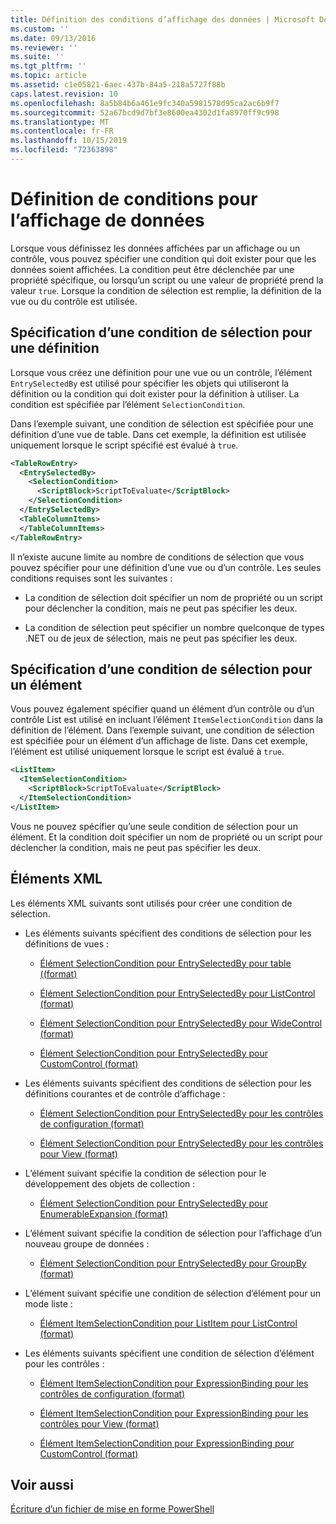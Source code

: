 ```yaml
---
title: Définition des conditions d’affichage des données | Microsoft Docs
ms.custom: ''
ms.date: 09/13/2016
ms.reviewer: ''
ms.suite: ''
ms.tgt_pltfrm: ''
ms.topic: article
ms.assetid: c1e05821-6aec-437b-84a5-218a5727f88b
caps.latest.revision: 10
ms.openlocfilehash: 8a5b84b6a461e9fc340a5981578d95ca2ac6b9f7
ms.sourcegitcommit: 52a67bcd9d7bf3e8600ea4302d1fa8970ff9c998
ms.translationtype: MT
ms.contentlocale: fr-FR
ms.lasthandoff: 10/15/2019
ms.locfileid: "72363898"
---
```

# <a name="defining-conditions-for-displaying-data"></a>Définition de conditions pour l’affichage de données

Lorsque vous définissez les données affichées par un affichage ou un contrôle, vous pouvez spécifier une condition qui doit exister pour que les données soient affichées. La condition peut être déclenchée par une propriété spécifique, ou lorsqu’un script ou une valeur de propriété prend la valeur `true`. Lorsque la condition de sélection est remplie, la définition de la vue ou du contrôle est utilisée.

## <a name="specifying-a-selection-condition-for-a-definition"></a>Spécification d’une condition de sélection pour une définition

Lorsque vous créez une définition pour une vue ou un contrôle, l’élément `EntrySelectedBy` est utilisé pour spécifier les objets qui utiliseront la définition ou la condition qui doit exister pour la définition à utiliser. La condition est spécifiée par l’élément `SelectionCondition`.

Dans l’exemple suivant, une condition de sélection est spécifiée pour une définition d’une vue de table. Dans cet exemple, la définition est utilisée uniquement lorsque le script spécifié est évalué à `true`.

```xml
<TableRowEntry>
  <EntrySelectedBy>
    <SelectionCondition>
      <ScriptBlock>ScriptToEvaluate</ScriptBlock>
    </SelectionCondition>
  </EntrySelectedBy>
  <TableColumnItems>
  </TableColumnItems>
</TableRowEntry>

```

Il n’existe aucune limite au nombre de conditions de sélection que vous pouvez spécifier pour une définition d’une vue ou d’un contrôle. Les seules conditions requises sont les suivantes :

- La condition de sélection doit spécifier un nom de propriété ou un script pour déclencher la condition, mais ne peut pas spécifier les deux.

- La condition de sélection peut spécifier un nombre quelconque de types .NET ou de jeux de sélection, mais ne peut pas spécifier les deux.

## <a name="specifying-a-selection-condition-for-an-item"></a>Spécification d’une condition de sélection pour un élément

Vous pouvez également spécifier quand un élément d’un contrôle ou d’un contrôle List est utilisé en incluant l’élément `ItemSelectionCondition` dans la définition de l’élément. Dans l’exemple suivant, une condition de sélection est spécifiée pour un élément d’un affichage de liste. Dans cet exemple, l’élément est utilisé uniquement lorsque le script est évalué à `true`.

```xml
<ListItem>
  <ItemSelectionCondition>
    <ScriptBlock>ScriptToEvaluate</ScriptBlock>
  </ItemSelectionCondition>
</ListItem>

```

Vous ne pouvez spécifier qu’une seule condition de sélection pour un élément. Et la condition doit spécifier un nom de propriété ou un script pour déclencher la condition, mais ne peut pas spécifier les deux.

## <a name="xml-elements"></a>Éléments XML

 Les éléments XML suivants sont utilisés pour créer une condition de sélection.

- Les éléments suivants spécifient des conditions de sélection pour les définitions de vues :

    - [Élément SelectionCondition pour EntrySelectedBy pour table ((format)](./selectioncondition-element-for-entryselectedby-for-tablecontrol-format.md)

    - [Élément SelectionCondition pour EntrySelectedBy pour ListControl (format)](./selectioncondition-element-for-entryselectedby-for-listcontrol-format.md)

    - [Élément SelectionCondition pour EntrySelectedBy pour WideControl (format)](./selectioncondition-element-for-entryselectedby-for-widecontrol-format.md)

    - [Élément SelectionCondition pour EntrySelectedBy pour CustomControl (format)](./selectioncondition-element-for-entryselectedby-for-customcontrol-format.md)

- Les éléments suivants spécifient des conditions de sélection pour les définitions courantes et de contrôle d’affichage :

    - [Élément SelectionCondition pour EntrySelectedBy pour les contrôles de configuration (format)](./selectioncondition-element-for-entryselectedby-for-controls-for-configuration-format.md)

    - [Élément SelectionCondition pour EntrySelectedBy pour les contrôles pour View (format)](./selectioncondition-element-for-entryselectedby-for-controls-for-view-format.md)

- L’élément suivant spécifie la condition de sélection pour le développement des objets de collection :

    - [Élément SelectionCondition pour EntrySelectedBy pour EnumerableExpansion (format)](./selectioncondition-element-for-entryselectedby-for-enumerableexpansion-format.md)

- L’élément suivant spécifie la condition de sélection pour l’affichage d’un nouveau groupe de données :

    - [Élément SelectionCondition pour EntrySelectedBy pour GroupBy (format)](./selectioncondition-element-for-entryselectedby-for-groupby-format.md)

- L’élément suivant spécifie une condition de sélection d’élément pour un mode liste :

    - [Élément ItemSelectionCondition pour ListItem pour ListControl (format)](./itemselectioncondition-element-for-listitem-for-listcontrol-format.md)

- Les éléments suivants spécifient une condition de sélection d’élément pour les contrôles :

    - [Élément ItemSelectionCondition pour ExpressionBinding pour les contrôles de configuration (format)](./itemselectioncondition-element-for-expressionbinding-for-controls-for-configuration-format.md)

    - [Élément ItemSelectionCondition pour ExpressionBinding pour les contrôles pour View (format)](./itemselectioncondition-element-for-expressionbinding-for-controls-for-view-format.md)

    - [Élément ItemSelectionCondition pour ExpressionBinding pour CustomControl (format)](./itemselectioncondition-element-for-expressionbinding-for-customcontrol-format.md)

## <a name="see-also"></a>Voir aussi

[Écriture d’un fichier de mise en forme PowerShell](./writing-a-powershell-formatting-file.md)
